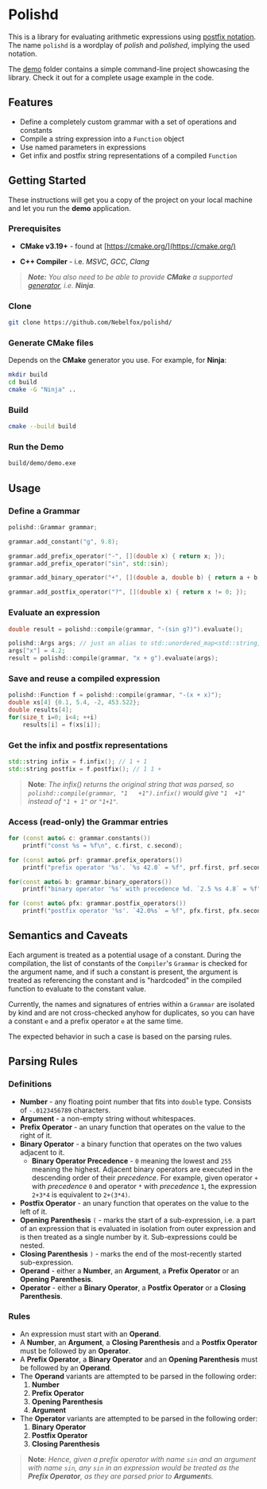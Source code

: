 # Polishd

This is a library for evaluating arithmetic expressions using [postfix notation](https://en.wikipedia.org/wiki/Reverse_Polish_notation). The name `polishd` is a wordplay of *polish* and *polished*, implying the used notation.

The [demo](dmeo/) folder contains a simple command-line project showcasing the library. Check it out for a complete usage example in the code.

## Features

* Define a completely custom grammar with a set of operations and constants
* Compile a string expression into a `Function` object
* Use named parameters in expressions
* Get infix and postfix string representations of a compiled `Function`

## Getting Started

These instructions will get you a copy of the project on your local
machine and let you run the **demo** application.

### Prerequisites

* **CMake v3.19+** - found at [https://cmake.org/](https://cmake.org/)

* **C++ Compiler** - i.e. *MSVC*, *GCC*, *Clang*

> ***Note:*** *You also need to be able to provide ***CMake*** a supported
[generator](https://cmake.org/cmake/help/latest/manual/cmake-generators.7.html), i.e. **Ninja**.*

### Clone

```bash
git clone https://github.com/Nebelfox/polishd/
```

### Generate CMake files

Depends on the **CMake** generator you use. For example, for **Ninja**:

```bash
mkdir build
cd build
cmake -G "Ninja" ..
```

### Build

```bash
cmake --build build
```

### Run the Demo

```bash
build/demo/demo.exe
```

## Usage

### Define a Grammar

```c++
polishd::Grammar grammar;

grammar.add_constant("g", 9.8);

grammar.add_prefix_operator("-", [](double x) { return x; });
grammar.add_prefix_operator("sin", std::sin);

grammar.add_binary_operator("+", [](double a, double b) { return a + b; }, 1);

grammar.add_postfix_operator("?", [](double x) { return x != 0; });
```

### Evaluate an expression

```c++
double result = polishd::compile(grammar, "-(sin g?)").evaluate();

polishd::Args args; // just an alias to std::unordered_map<std::string, double>
args["x"] = 4.2;
result = polishd::compile(grammar, "x + g").evaluate(args);
```

### Save and reuse a compiled expression

```c++
polishd::Function f = polishd::compile(grammar, "-(x + x)");
double xs[4] {0.1, 5.4, -2, 453.522};
double results[4];
for(size_t i=0; i<4; ++i)
    results[i] = f(xs[i]);
```

### Get the infix and postfix representations

```c++
std::string infix = f.infix(); // 1 + 1
std::string postfix = f.postfix(); // 1 1 +
```

> **Note**: *The infix() returns the original string that was parsed, so `polishd::compile(grammar, "1   +1").infix()` would give `"1  +1"` instead of `"1 + 1"` or `"1+1"`.*

### Access (read-only) the Grammar entries

```c++
for (const auto& c: grammar.constants())
    printf("const %s = %f\n", c.first, c.second);

for (const auto& prf: grammar.prefix_operators())
    printf("prefix operator '%s'. `%s 42.0` = %f", prf.first, prf.second(42.0));

for(const auto& b: grammar.binary_operators())
    printf("binary operator '%s' with precedence %d. `2.5 %s 4.8` = %f", b.first, b.second.precedence, b.second.binary(2.5, 4.8));

for (const auto& pfx: grammar.postfix_operators())
    printf("postfix operator '%s'. `42.0%s` = %f", pfx.first, pfx.second(42.0));
```

## Semantics and Caveats

Each argument is treated as a potential usage of a constant.
During the compilation, the list of constants of the `Compiler`'s `Grammar` is checked
for the argument name, and if such a constant is present,
the argument is treated as referencing the constant
and is "hardcoded" in the compiled function to evaluate to the constant value.

Currently, the names and signatures of entries within a `Grammar` are isolated by kind
and are not cross-checked anyhow for duplicates,
so you can have a constant `e` and a prefix operator `e` at the same time.

The expected behavior in such a case is based on the parsing rules.

## Parsing Rules

### Definitions

* **Number** - any floating point number that fits into `double` type. Consists of `-.0123456789` characters.
* **Argument** - a non-empty string without whitespaces.
* **Prefix Operator** - an unary function that operates on the value to the right of it.
* **Binary Operator** - a binary function that operates on the two values adjacent to it.
  * **Binary Operator Precedence** - `0` meaning the lowest and `255` meaning the highest. Adjacent binary operators are executed in the descending order of their *precedence*. For example, given operator `+` with *precedence* `0` and operator `*` with *precedence* `1`, the expression `2+3*4` is equivalent to `2+(3*4)`.
* **Postfix Operator** - an unary function that operates on the value to the left of it.
* **Opening Parenthesis** `(` - marks the start of a sub-expression,
  i.e. a part of an expression that is evaluated in isolation from outer expression
  and is then treated as a single number by it. Sub-expressions could be nested.
* **Closing Parenthesis** `)` - marks the end of the most-recently started sub-expression.
* **Operand** - either a **Number**, an **Argument**, a **Prefix Operator** or an **Opening Parenthesis**.
* **Operator** - either a **Binary Operator**, a **Postfix Operator** or a **Closing Parenthesis**.

### Rules

* An expression must start with an **Operand**.
* A **Number**, an **Argument**, a **Closing Parenthesis** and a **Postfix Operator** must be followed by an **Operator**.
* A **Prefix Operator**, a **Binary Operator** and an **Opening Parenthesis** must be followed by an **Operand**.
* The **Operand** variants are attempted to be parsed in the following order:
   1. **Number**
   2. **Prefix Operator**
   3. **Opening Parenthesis**
   4. **Argument**
* The **Operator** variants are attempted to be parsed in the following order:
  1. **Binary Operator**
  2. **Postfix Operator**
  3. **Closing Parenthesis**

> **Note**: *Hence, given a prefix operator with name `sin` and an argument with name `sin`, any `sin` in an expression would be treated as the **Prefix Operator**, as they are parsed prior to **Argument**s.*
